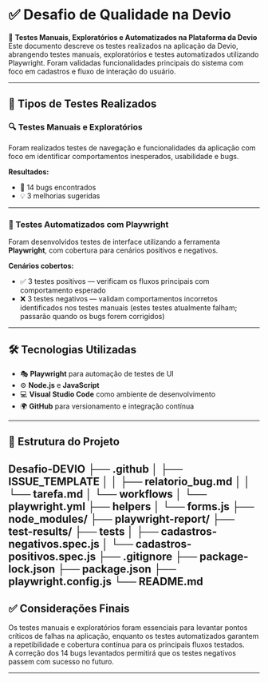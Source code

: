 # ✅ Desafio de Qualidade na Devio

📌 **Testes Manuais, Exploratórios e Automatizados na Plataforma da Devio**  
Este documento descreve os testes realizados na aplicação da Devio, abrangendo testes manuais, exploratórios e testes automatizados utilizando Playwright. Foram validadas funcionalidades principais do sistema com foco em cadastros e fluxo de interação do usuário.

---

## 🧪 Tipos de Testes Realizados

### 🔍 Testes Manuais e Exploratórios

Foram realizados testes de navegação e funcionalidades da aplicação com foco em identificar comportamentos inesperados, usabilidade e bugs.

**Resultados:**
- 🐞 14 bugs encontrados
- 💡 3 melhorias sugeridas

---

### 🤖 Testes Automatizados com Playwright

Foram desenvolvidos testes de interface utilizando a ferramenta **Playwright**, com cobertura para cenários positivos e negativos.

**Cenários cobertos:**
- ✅ 3 testes positivos — verificam os fluxos principais com comportamento esperado
- ❌ 3 testes negativos — validam comportamentos incorretos identificados nos testes manuais (estes testes atualmente falham; passarão quando os bugs forem corrigidos)

---

## 🛠 Tecnologias Utilizadas

- 🎭 **Playwright** para automação de testes de UI
- ⚙️ **Node.js** e **JavaScript**
- 💻 **Visual Studio Code** como ambiente de desenvolvimento
- 🌍 **GitHub** para versionamento e integração contínua

---

## 📁 Estrutura do Projeto

Desafio-DEVIO
├── .github
│   ├── ISSUE_TEMPLATE
│   │   ├── relatorio_bug.md
│   │   └── tarefa.md
│   └── workflows
│       └── playwright.yml
├── helpers
│   └── forms.js
├── node_modules/
├── playwright-report/
├── test-results/
├── tests
│   ├── cadastros-negativos.spec.js
│   └── cadastros-positivos.spec.js
├── .gitignore
├── package-lock.json
├── package.json
├── playwright.config.js
└── README.md
---

## ✅ Considerações Finais

Os testes manuais e exploratórios foram essenciais para levantar pontos críticos de falhas na aplicação, enquanto os testes automatizados garantem a repetibilidade e cobertura contínua para os principais fluxos testados.  
A correção dos 14 bugs levantados permitirá que os testes negativos passem com sucesso no futuro.

---
